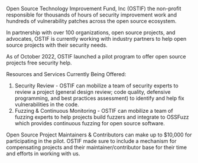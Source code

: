 Open Source Technology Improvement Fund, Inc (OSTIF) the non-profit responsible for thousands of hours of security improvement work and hundreds of vulnerability patches across the open source ecosystem. 

In partnership with over 100 organizations, open source projects, and advocates, OSTIF is currently working with industry partners to help open source projects with their security needs. 

As of October 2022, OSTIF launched a pilot program to offer open source projects free security help. 

Resources and Services Currently Being Offered: 
1) Security Review - OSTIF can mobilize a team of security experts to review a project (general design review; code quality, defensive programming, and  best practices assessment) to identify and help fix vulnerabilities in the code. 
2) Fuzzing & Continuous Monitoring - OSTIF can mobilize a team of fuzzing experts to help projects build fuzzers and integrate to OSSFuzz which provides continuous fuzzing for open source software. 


Open Source Project Maintainers & Contributors can make up to $10,000 for participating in the pilot. OSTIF made sure to include a mechanism for compensating projects and their maintainer/contributor base for their time and efforts in working with us. 

